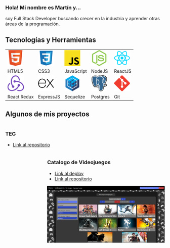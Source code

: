 ### Hola! Mi nombre es Martín y...

soy Full Stack Developer buscando crecer en la industria y aprender otras áreas de la programación.

## Tecnologías y Herramientas

<div align="center">
    <table>
    <tr>
    <td><img height="50px" src="./icons/w3_html5-icon.svg"></td>
    <td><img height="50px" src="./icons/css3.svg"></td>
    <td><img height="50px" src="./icons/JavaScript_logo_2.svg.png"></td>
    <td><img height="50px" src="./icons/nodejs-icon.svg"></td>
    <td><img height="50px" src="./icons/reactjs-icon.svg"></td>
    </tr>
    <tr>
        <td>HTML5</td>
        <td>CSS3</td>
        <td>JavaScript</td>
        <td>NodeJS</td>
        <td>ReactJS</td>
    </tr>
    <tr>
    <td><img height="50px" src="./icons/redux.svg"></td>
    <td><img height="50px" src="./icons/expressjs-icon.svg"></td>
    <td><img height="50px" src="./icons/sequelizejs-icon.svg"></td>
    <td><img height="50px" src="./icons/postgresql-icon.svg"></td>
    <td><img height="50px" src="./icons/git-scm-icon.svg"></td>
    </tr>
    <tr>
        <td>React Redux</td>
        <td>ExpressJS</td>
        <td>Sequelize</td>
        <td>Postgres</td>
        <td>Git</td>
    </tr>
    </table>
</div>

## Algunos de mis proyectos
<div style = "float: left">

### TEG
- [Link al repositorio](https://github.com/martinnegro/TEG)

</div>
<div style = "float: right">

### Catalogo de Videojuegos
- [Link al deploy](http://143.198.58.101/)
- [Link al repositorio](https://github.com/martinnegro/WeatherApp)

<img height="180px" src="./screenshots/Videogames.png">

</div>

